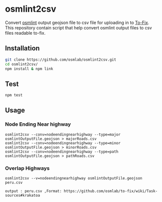 # osmlint2csv

Convert [osmlint](https://github.com/osmlab/osmlint) output geojson file to csv file for uploading in to [To-Fix](https://github.com/osmlab/to-fix). This repository contain script that help convert osmlint output files to csv files readable to-fix.

## Installation

```sh
git clone https://github.com/osmlab/osmlint2csv.git
cd osmlint2csv/
npm install & npm link
```
## Test

```sh
npm test
```

## Usage

### Node Ending Near highway

```
osmlint2csv --conv=nodeendingnearhighway --type=major osmlintOutputFile.geojson > majorRoads.csv
osmlint2csv --conv=nodeendingnearhighway --type=minor osmlintOutputFile.geojson > minorRoads.csv
osmlint2csv --conv=nodeendingnearhighway --type=path osmlintOutputFile.geojson > pathRoads.csv
```

### Overlap Highways

`osmlint2csv --v=nodeendingnearhighway osmlintOutputFile.geojson peru.csv`

```
output : peru.csv ,Format: https://github.com/osmlab/to-fix/wiki/Task-sources#krakatoa

```